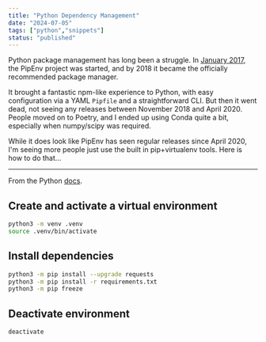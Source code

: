 ```yaml
---
title: "Python Dependency Management"
date: "2024-07-05"
tags: ["python","snippets"]
status: "published"
---
```


Python package management has long been a struggle. In [January 2017](https://github.com/pypa/pipenv/commit/2d791e1393a8a6f0bd12007a746551109946a61c), the PipEnv project was started, and by 2018 it became the officially recommended package manager. 

It brought a fantastic npm-like experience to Python, with easy configuration via a YAML `Pipfile` and a straightforward CLI. But then it went dead, not seeing any releases between November 2018 and April 2020. People moved on to Poetry, and I ended up using Conda quite a bit, especially when numpy/scipy was required.

While it does look like PipEnv has seen regular releases since April 2020, I'm seeing more people just use the built in pip+virtualenv tools. Here is how to do that...

---

From the Python [docs](https://packaging.python.org/en/latest/guides/installing-using-pip-and-virtual-environments/).

## Create and activate a virtual environment
```bash
python3 -m venv .venv
source .venv/bin/activate
```

## Install dependencies
```bash
python3 -m pip install --upgrade requests
python3 -m pip install -r requirements.txt
python3 -m pip freeze
```

## Deactivate environment
```bash
deactivate
```
